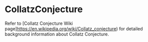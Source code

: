 # CollatzConjecture


Refer to [Collatz Conjecture Wiki page]https://en.wikipedia.org/wiki/Collatz_conjecture) for detailed background information about Collatz Conjecture.

